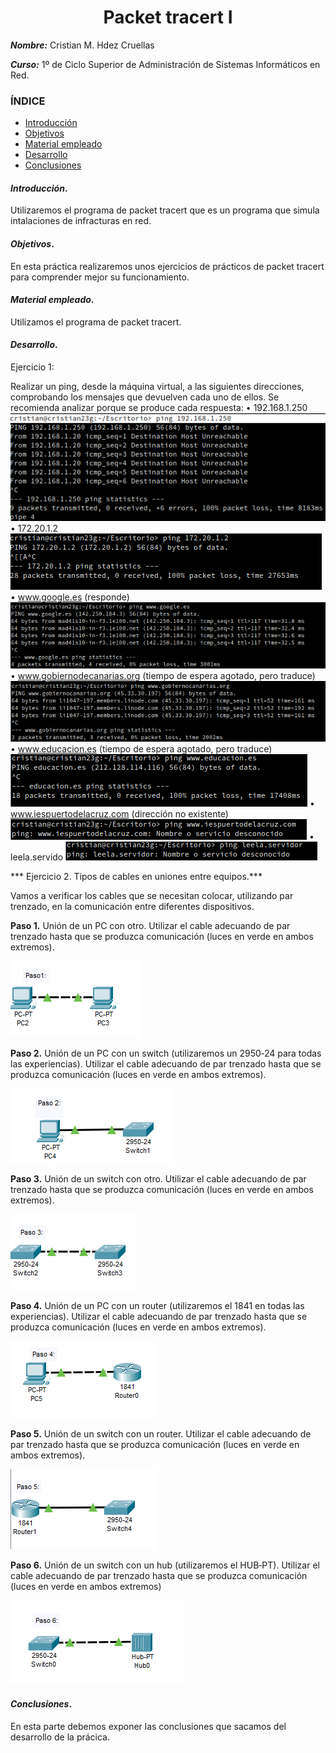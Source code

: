 
<center>

# Packet tracert I


</center>

***Nombre:*** Cristian M. Hdez Cruellas

***Curso:*** 1º de Ciclo Superior de Administración de Sistemas Informáticos en Red.

### ÍNDICE

+ [Introducción](#id1)
+ [Objetivos](#id2)
+ [Material empleado](#id3)
+ [Desarrollo](#id4)
+ [Conclusiones](#id5)


#### ***Introducción***. <a name="id1"></a>

 Utilizaremos el programa de packet tracert que es un programa que simula intalaciones de infracturas en red.  

#### ***Objetivos***. <a name="id2"></a>

En esta práctica realizaremos unos ejercicios de prácticos de packet tracert para comprender mejor su funcionamiento.

#### ***Material empleado***. <a name="id3"></a>

Utilizamos el programa de packet tracert. 

#### ***Desarrollo***. <a name="id4"></a>

Ejercicio 1: 

Realizar un ping, desde la máquina virtual, a las siguientes direcciones, 
comprobando los mensajes que devuelven cada uno de ellos. Se recomienda analizar 
porque se produce cada respuesta:
• 192.168.1.250
<img src="img/comando_1.png">
• 172.20.1.2
<img src="img/comando_2.png">
• www.google.es (responde)
<img src="img/comando_3.png">
• www.gobiernodecanarias.org (tiempo de espera agotado, pero traduce)
<img src="img/comando_4.png">
• www.educacion.es (tiempo de espera agotado, pero traduce)
<img src="img/comando_5.png">
• www.iespuertodelacruz.com (dirección no existente)
<img src="img/comando_6.png">
• leela.servido
<img src="img/comando_7.png">

 *** Ejercicio 2. Tipos de cables en uniones entre equipos.***


Vamos a verificar los cables que se necesitan colocar, utilizando par trenzado, en la comunicación entre diferentes dispositivos.

**Paso 1.** Unión de un PC con otro. Utilizar el cable adecuando de par trenzado hasta que se produzca comunicación (luces en verde en ambos extremos).

<img src="img/paso1_ej2.png">

**Paso 2.** Unión de un PC con un switch (utilizaremos un 2950‐24 para todas las experiencias). Utilizar el cable adecuando de par trenzado hasta que se produzca comunicación (luces en verde en ambos extremos).

<img src="img/paso2_ej2.png">

**Paso 3.** Unión de un switch con otro. Utilizar el cable adecuando de par trenzado hasta que se produzca comunicación (luces en verde en ambos extremos).

<img src="img/paso3_ej2.png">

**Paso 4.** Unión de un PC con un router (utilizaremos el 1841 en todas las experiencias). Utilizar el cable adecuando de par trenzado hasta que se produzca comunicación (luces en verde en ambos extremos).

<img src="img/paso4_ej2.png">

**Paso 5.** Unión de un switch con un router. Utilizar el cable adecuando de par trenzado hasta que se produzca comunicación (luces en verde en ambos extremos).

<img src="img/paso5_ej2.png">

**Paso 6.** Unión de un switch con un hub (utilizaremos el HUB‐PT). Utilizar el cable adecuando de par trenzado hasta que se produzca comunicación (luces en verde en ambos extremos)

<img src="img/paso6_ej2.png">



#### ***Conclusiones***. <a name="id5"></a>

En esta parte debemos exponer las conclusiones que sacamos del desarrollo de la prácica.